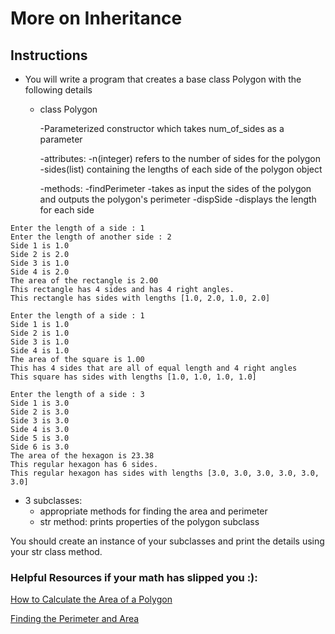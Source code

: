 # More on Inheritance

## Instructions
- You will write a program that creates a base class Polygon with the following details
   - class Polygon 
      
      -Parameterized constructor which takes num_of_sides as a parameter
      
      -attributes: 
         -n(integer) refers to the number of sides for the polygon
         -sides(list) containing the lengths of each side of the polygon object
      
      -methods: 
         -findPerimeter
            -takes as input the sides of the polygon and outputs the polygon's perimeter
        -dispSide
            -displays the length for each side
```Example: 
Enter the length of a side : 1
Enter the length of another side : 2
Side 1 is 1.0
Side 2 is 2.0
Side 3 is 1.0
Side 4 is 2.0
The area of the rectangle is 2.00
This rectangle has 4 sides and has 4 right angles.
This rectangle has sides with lengths [1.0, 2.0, 1.0, 2.0]

Enter the length of a side : 1
Side 1 is 1.0
Side 2 is 1.0
Side 3 is 1.0
Side 4 is 1.0
The area of the square is 1.00
This has 4 sides that are all of equal length and 4 right angles
This square has sides with lengths [1.0, 1.0, 1.0, 1.0] 

Enter the length of a side : 3
Side 1 is 3.0
Side 2 is 3.0
Side 3 is 3.0
Side 4 is 3.0
Side 5 is 3.0
Side 6 is 3.0
The area of the hexagon is 23.38
This regular hexagon has 6 sides.
This regular hexagon has sides with lengths [3.0, 3.0, 3.0, 3.0, 3.0, 3.0] 
```

   - 3 subclasses:
      - appropriate methods for finding the area and perimeter
      - str method: prints properties of the polygon subclass
      
You should create an instance of your subclasses and print the details using your str class method. 

### Helpful Resources if your math has slipped you :):

[How to Calculate the Area of a Polygon](https://www.wikihow.com/Calculate-the-Area-of-a-Polygon#targetText=To%20find%20the%20area%20of%20a%20regular%20polygon%2C%20all%20you,is%20perpendicular%20to%20that%20side)

[Finding the Perimeter and Area](https://www.montereyinstitute.org/courses/DevelopmentalMath/COURSE_TEXT2_RESOURCE/U07_L2_T2_text_final.html)
